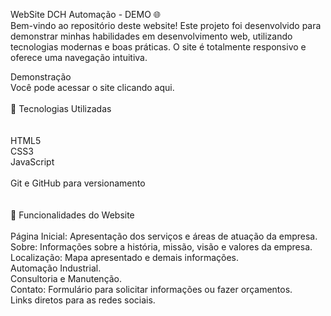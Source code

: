 WebSite DCH Automação - DEMO 🌐<br>
Bem-vindo ao repositório deste website! Este projeto foi desenvolvido para demonstrar minhas habilidades em desenvolvimento web, utilizando tecnologias modernas e boas práticas. O site é totalmente responsivo e oferece uma navegação intuitiva.<br>

 Demonstração<br>
Você pode acessar o site clicando <a>aqui</a>. <br>
<br>
🚀 Tecnologias Utilizadas<br>
<br>
<br>
HTML5<br>
CSS3 <br>
JavaScript <br>
<br>
Git e GitHub para versionamento<br>
<br>
<br>
💼 Funcionalidades do Website<br>
<br>
Página Inicial: Apresentação dos serviços e áreas de atuação da empresa.<br>
Sobre: Informações sobre a história, missão, visão e valores da empresa.<br>
Localização: Mapa apresentado e demais informações.<br>
Automação Industrial.<br>
Consultoria e Manutenção.<br>
Contato: Formulário para solicitar informações ou fazer orçamentos.<br>
Links diretos para as redes sociais.
